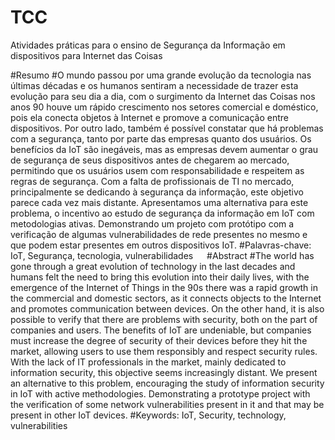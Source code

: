 # TCC
 Atividades práticas para o ensino de Segurança da Informação em dispositivos para Internet das Coisas

#Resumo
#O mundo passou por uma grande evolução da tecnologia nas últimas décadas  e os humanos sentiram a necessidade de trazer esta evolução para seu dia a dia, com o surgimento da Internet das Coisas nos anos 90 houve um rápido crescimento nos setores comercial e doméstico, pois ela conecta objetos à Internet e promove a comunicação entre dispositivos. Por outro lado, também é possível constatar que há problemas com a segurança, tanto por parte das empresas quanto dos usuários. Os benefícios da IoT são inegáveis, mas as empresas devem aumentar o grau de segurança de seus dispositivos antes de chegarem ao mercado, permitindo que os usuários usem com responsabilidade e respeitem as regras de segurança. Com a falta de profissionais de TI no mercado, principalmente se dedicando à segurança da informação, este objetivo parece cada vez mais distante. Apresentamos uma alternativa para este problema, o incentivo ao estudo de segurança da informação em IoT com metodologias ativas. Demonstrando um projeto com protótipo com a verificação de algumas vulnerabilidades de rede presentes no mesmo e que podem estar presentes em outros dispositivos IoT.
#Palavras-chave: IoT, Segurança, tecnologia, vulnerabilidades
 
#Abstract
#The world has gone through a great evolution of technology in the last decades and humans felt the need to bring this evolution into their daily lives, with the emergence of the Internet of Things in the 90s there was a rapid growth in the commercial and domestic sectors, as it connects objects to the Internet and promotes communication between devices. On the other hand, it is also possible to verify that there are problems with security, both on the part of companies and users. The benefits of IoT are undeniable, but companies must increase the degree of security of their devices before they hit the market, allowing users to use them responsibly and respect security rules. With the lack of IT professionals in the market, mainly dedicated to information security, this objective seems increasingly distant. We present an alternative to this problem, encouraging the study of information security in IoT with active methodologies. Demonstrating a prototype project with the verification of some network vulnerabilities present in it and that may be present in other IoT devices.
#Keywords: IoT, Security, technology, vulnerabilities
